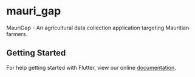 # mauri_gap

MauriGap - An agricultural data collection application targeting Mauritian farmers.

## Getting Started

For help getting started with Flutter, view our online
[documentation](https://flutter.io/).
